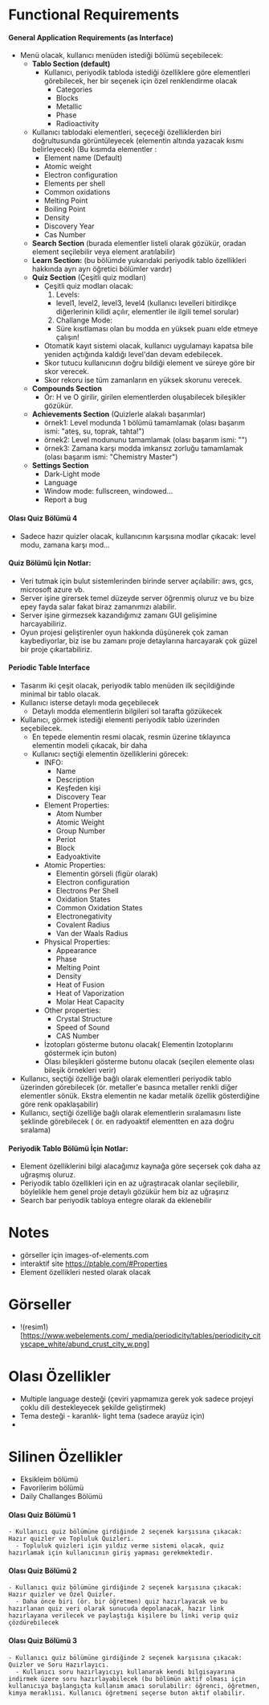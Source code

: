 # Functional Requirements

#### General Application Requirements (as Interface)

- Menü olacak, kullanıcı menüden istediği bölümü seçebilecek:
  - **Tablo Section (default)**
    - Kullanıcı, periyodik tabloda istediği özelliklere göre elementleri görebilecek, her bir seçenek için özel renklendirme olacak
      - Categories
      - Blocks
      - Metallic
      - Phase
      - Radioactivity
  - Kullanıcı tablodaki elementleri, seçeceği özelliklerden biri doğrultusunda görüntüleyecek (elementin altında yazacak kısmı belirleyecek) (Bu kısımda elementler :
    - Element name (Default)
    - Atomic weight
    - Electron configuration
    - Elements per shell
    - Common oxidations
    - Melting Point
    - Boiling Point
    - Density
    - Discovery Year
    - Cas Number
  - **Search Section** (burada elementler listeli olarak gözükür, oradan element seçilebilir veya element aratılabilir)
  - **Learn Section:** (bu bölümde yukarıdaki periyodik tablo özellikleri hakkında ayrı ayrı öğretici bölümler vardır)
  - **Quiz Section** (Çeşitli quiz modları)
    - Çeşitli quiz modları olacak:
      1. Levels:
        - level1, level2, level3, level4 (kullanıcı levelleri bitirdikçe diğerlerinin kilidi açılır, elementler ile ilgili temel sorular)
      2. Challange Mode:
        - Süre kısıtlaması olan bu modda en yüksek puanı elde etmeye çalışın!
    - Otomatik kayıt sistemi olacak, kullanıcı uygulamayı kapatsa bile yeniden açtığında kaldığı level'dan devam edebilecek.
    - Skor tutucu kullanıcının doğru bildiği element ve süreye göre bir skor verecek.
    - Skor rekoru ise tüm zamanların en yüksek skorunu verecek.
  - **Compounds Section**
    - Ör: H ve O girilir, girilen elementlerden oluşabilecek bileşikler gözükür.
  - **Achievements Section** (Quizlerle alakalı başarımlar)
    - örnek1: Level modunda 1 bölümü tamamlamak (olası başarım ismi: "ateş, su, toprak, tahta!")
    - örnek2: Level modununu tamamlamak (olası başarım ismi: "")
    - örnek3: Zamana karşı modda imkansız zorluğu tamamlamak (olası başarım ismi: "Chemistry Master")
  - **Settings Section**
    - Dark-Light mode
    - Language
    - Window mode: fullscreen, windowed...
    - Report a bug

#### Olası Quiz Bölümü 4
  - Sadece hazır quizler olacak, kullanıcının karşısına modlar çıkacak: level modu, zamana karşı mod...

#### Quiz Bölümü İçin Notlar: 
- Veri tutmak için bulut sistemlerinden birinde server açılabilir: aws, gcs, microsoft azure vb.
- Server işine girersek temel düzeyde server öğrenmiş oluruz ve bu bize epey fayda salar fakat biraz zamanımızı alabilir.
- Server işine girmezsek kazandığımız zamanı GUI gelişimine harcayabiliriz.
- Oyun projesi geliştirenler oyun hakkında düşünerek çok zaman kaybediyorlar, biz ise bu zamanı proje detaylarına harcayarak çok güzel bir proje çıkartabiliriz.

#### Periodic Table Interface
- Tasarım iki çeşit olacak, periyodik tablo menüden ilk seçildiğinde minimal bir tablo olacak.
- Kullanıcı isterse detaylı moda geçebilecek
  - Detaylı modda elementlerin bilgileri sol tarafta gözükecek
- Kullanıcı, görmek istediği elementi periyodik tablo üzerinden seçebilecek.
  - En tepede elementin resmi olacak, resmin üzerine tıklayınca elementin modeli çıkacak, bir daha 
  - Kullanıcı seçtiği elementin özelliklerini görecek:
    - INFO:
      - Name
      - Description
      - Keşfeden kişi
      - Discovery Tear
    - Element Properties:
      - Atom Number
      - Atomic Weight
      - Group Number
      - Periot
      - Block
      - Eadyoaktivite
    - Atomic Properties:
      - Elementin görseli (figür olarak)  
      - Electron configuration
      - Electrons Per Shell
      - Oxidation States
      - Common Oxidation States
      - Electronegativity 
      - Covalent Radius
      - Van der Waals Radius
    - Physical Properties:
      - Appearance
      - Phase
      - Melting Point
      - Density
      - Heat of Fusion
      - Heat of Vaporization
      - Molar Heat Capacity
    - Other properties:
      - Crystal Structure
      - Speed of Sound
      - CAS Number
    - İzotopları gösterme butonu olacak( Elementin Izotoplarını göstermek için buton)
    - Olası bileşikleri gösterme butonu olacak (seçilen elemente olası bileşik örnekleri verir)
- Kullanıcı, seçtiği özelliğe bağlı olarak elementleri periyodik tablo üzerinden görebilecek (ör. metaller'e basınca metaller renkli diğer elementler sönük. Ekstra elementin ne kadar metalik özellik gösterdiğine göre renk opaklaşabilir)
- Kullanıcı, seçtiği özelliğe bağlı olarak elementlerin sıralamasını liste şeklinde görebilecek ( ör. en radyoaktif elementten en aza doğru sıralama)

#### Periyodik Tablo Bölümü İçin Notlar:
- Element özelliklerini bilgi alacağımız kaynağa göre seçersek çok daha az uğraşmış oluruz.
- Periyodik tablo özellikleri için en az uğraştıracak olanlar seçilebilir, böylelikle hem genel proje detaylı gözükür hem biz az uğraşırız
- Search bar periyodik tabloya entegre olarak da eklenebilir

# Notes

- görseller için images-of-elements.com
- interaktif site https://ptable.com/#Properties
- Element özellikleri nested olarak olacak

# Görseller

- !(resim1)[https://www.webelements.com/_media/periodicity/tables/periodicity_cityscape_white/abund_crust_city_w.png]

# Olası Özellikler
  - Multiple language desteği (çeviri yapmamıza gerek yok sadece projeyi çoklu dili destekleyecek şekilde geliştirmek)
  - Tema desteği - karanlık- light tema (sadece arayüz için)
  - 
# Silinen Özellikler
  - Eksikleim bölümü
  - Favorilerim bölümü
  - Daily Challanges Bölümü

  #### Olası Quiz Bölümü 1
    - Kullanıcı quiz bölümüne girdiğinde 2 seçenek karşısına çıkacak: Hazır quizler ve Topluluk Quizleri.
      - Topluluk quizleri için yıldız verme sistemi olacak, quiz hazırlamak için kullanıcının giriş yapması gerekmektedir.
  
  #### Olası Quiz Bölümü 2
    - Kullanıcı quiz bölümüne girdiğinde 2 seçenek karşısına çıkacak: Hazır quizler ve Özel Quizler.
      - Daha önce biri (ör. bir öğretmen) quiz hazırlayacak ve bu hazırlanan quiz veri olarak sunucuda depolanacak, hazır link hazırlayana verilecek ve paylaştığı kişilere bu linki verip quiz çözdürebilecek
  
  #### Olası Quiz Bölümü 3
    - Kullanıcı quiz bölümüne girdiğinde 2 seçenek karşısına çıkacak: Quizler ve Soru Hazırlayıcı.
      - Kullanıcı soru hazırlayıcıyı kullanarak kendi bilgisayarına indirmek üzere soru hazırlayabilecek (bu bölümün aktif olması için kullanıcıya başlangıçta kullanım amacı sorulabilir: öğrenci, öğretmen, kimya meraklısı. Kullanıcı öğretmeni seçerse buton aktif olabilir.

